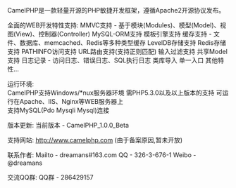 CamelPHP是一款轻量开源的PHP敏捷开发框架，遵循Apache2开源协议发布。

全面的WEB开发特性支持:
  MMVC支持 - 基于模块(Modules)、模型(Model)、视图(View)、控制器(Controller)
  MySQL-ORM支持
  模板引擎支持
  缓存支持 - 文件、数据库、memcached、Redis等多种类型缓存
  LevelDB存储支持
  Redis存储支持
  PATHINFO访问支持
  URL路由支持(支持正则匹配)
  输入过滤支持
  共享Model支持
  日志记录 - 访问日志、错误日志、SQL执行日志
  类库导入
  单一入口
  其他特性...

运行环境:  
  CamelPHP支持Windows/*nux服务器环境
  需PHP5.3.0以及以上版本的支持
  可运行在Apache、IIS、Nginx等WEB服务器上   
  支持MySQL(Pdo Mysqli Mysql)连接

版本更新:
  当前版本 - CamelPHP_1.0.0_Beta

支持网站:
  http://www.camelphp.com (由于备案原因,暂未开放)

联系作者:
  Mailto - dreamans#163.com
  QQ     - 326-3-676-1
  Weibo  - @dreamans

交流QQ群:
  QQ群 - 286429157
